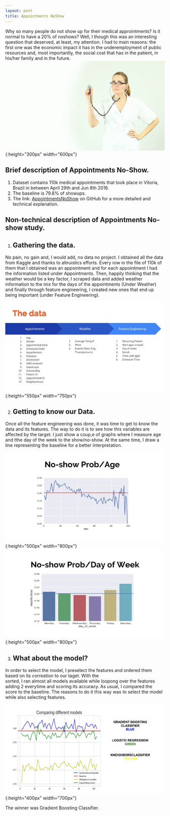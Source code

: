 ```yaml
---
layout: post
title: Appointments NoShow
---
```

Why so many people do not show up for their medical approintments? Is it normal to have a 20% of noshows? Well, I though this 
was an interesting question that deserved, at least, my attention. I had to main reasons: the first one was the economic 
impact it has in the underemployment of public resources and, most importantly, the social cost that has in the patient, in
his/her family and in the future.
![68445279 doctors wallpapers](/images/68445279-doctors-wallpapers.jpg){:height="300px" width="600px"}

## Brief description of Appointments No-Show.
  1. Dataset contains 110k medical appointments that took place in Vitoria, Brazil in between April 29th and Jun 8th 2016.
  2. The baseline is 79.8% of showups.
  3. The link: [AppointmentsNoShow](https://github.com/AlexChicote/AppointmentsNoShow) on GitHub for a more detailed and  
     technical explanation.
  
## Non-technical description of Appointments No-show study.

  1. ## Gathering the data.
 No pain, no gain and, I would add, no data no project. I obtained all the data from Kaggle and thanks to altruistics
 efforts. Every row in the file of 110k of them that I obtained was an appointment and for each appointment I had the 
 information listed under Appointments. Then, happily thinking that the weather would be a key factor, I scraped data 
 and added weather information to the mix for the days of the appointments (Under Weather) and finally through feature
 engineering, I created new ones that end up being important (under Feature Engineering).


![AlexChicoteCapstone](/images/AlexChicoteCapstone.jpg){:height="550px" width="750px"}


 2. ## Getting to know our Data.
 Once all the feature engineering was done, it was time to get to know the data and its features. The way to do it is to see 
 how this variables are affected by the target. I just show a coup,e of graphs where I measure age and tthe day of the week to
 the show/no-show. At the same time, I draw a line representing the baseline for a better interpretation. 

![graphCapstoneAge](/images/graphCapstoneAge.jpg){:height="500px" width="800px"}
![graphCapstoneDayOfWeek](/images/graphCapstoneDayOfWeek.jpg){:height="500px" width="800px"}

 3. ## What about the model?
 In order to select the model, I preselect the features and ordered them based on its correation to our taget. With the       
 sorted, I ran almost all models available while loopong over the features adding 2 everytime and scoring its accuracy.
 As usual, I compared the score to the baseline.
 The reasons to do it this way was to select the model while also selecting features.

![graphCapstoneCaompringModels](/images/graphCapstoneCaompringModels.jpg){:height="400px" width="700px"}


  The winner was Gradient Boosting Classifier.


